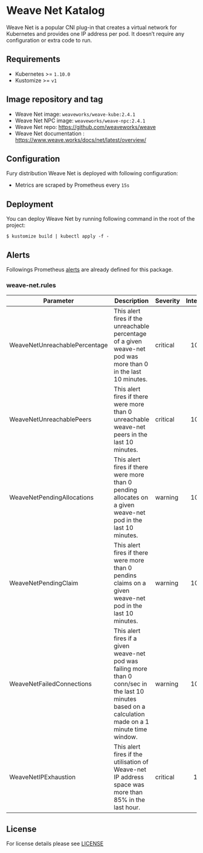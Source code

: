 # Weave Net Katalog

Weave Net is a popular CNI plug-in that creates a virtual network for Kubernetes and provides one IP address per pod. It doesn’t require any configuration or extra code to run.

## Requirements

- Kubernetes >= `1.10.0`
- Kustomize >= `v1`


## Image repository and tag

* Weave Net image: `weaveworks/weave-kube:2.4.1`
* Weave Net NPC image: `weaveworks/weave-npc:2.4.1`
* Weave Net repo: https://github.com/weaveworks/weave
* Weave Net documentation : https://www.weave.works/docs/net/latest/overview/


## Configuration

Fury distribution Weave Net is deployed with following configuration:

- Metrics are scraped by Prometheus every `15s`


## Deployment

You can deploy Weave Net by running following command in the root of the project:

`$ kustomize build | kubectl apply -f -`


## Alerts

Followings Prometheus [alerts](https://prometheus.io/docs/prometheus/latest/configuration/alerting_rules/) are already defined for this package.

### weave-net.rules  
| Parameter | Description | Severity | Interval | 
|------|-------------|----------|:-----:|
| WeaveNetUnreachablePercentage | This alert fires if the unreachable percentage of a given weave-net pod was more than 0 in the last 10 minutes. | critical | 10m |
| WeaveNetUnreachablePeers | This alert fires if there were more than 0 unreachable weave-net peers in the last 10 minutes. | critical | 10m |
| WeaveNetPendingAllocations | This alert fires if there were more than 0 pending allocates on a given weave-net pod in the last 10 minutes. | warning | 10m |
| WeaveNetPendingClaim | This alert fires if there were more than 0 pendins claims on a given weave-net pod in the last 10 minutes. | warning | 10m |
| WeaveNetFailedConnections | This alert fires if a given weave-net pod was failing more than 0 conn/sec in the last 10 minutes based on a calculation made on a 1 minute time window. | warning | 10m |
| WeaveNetIPExhaustion | This alert fires if the utilisation of Weave-net IP address space was more than 85% in the last hour. | critical | 1h |


## License

For license details please see [LICENSE](https://sighup.io/fury/license) 
